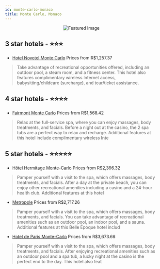 ```yaml
---
id: monte-carlo-monaco
title: Monte Carlo, Monaco
---
```


<center><img src="https://i.travelapi.com/hotels/1000000/20000/10200/10183/a520a3d2_z.jpg" alt="Featured Image" /></center>


##  3 star hotels - ⭐️⭐️⭐️

-    [Hotel Novotel Monte Carlo](https://us.hurb.com/hotels/monte-carlo/hotel-novotel-monte-carlo-JNP-JP208583?cmp=18055) Prices from R$1,257.37
   > Take advantage of recreational opportunities offered, including an outdoor pool, a steam room, and a fitness center. This hotel also features complimentary wireless Internet access, babysitting/childcare (surcharge), and tour/ticket assistance.

##  4 star hotels - ⭐️⭐️⭐️⭐️

-    [Fairmont Monte Carlo](https://us.hurb.com/hotels/monte-carlo/fairmont-monte-carlo-JNP-JP143751?cmp=18055) Prices from R$1,568.42
   > Relax at the full-service spa, where you can enjoy massages, body treatments, and facials. Before a night out at the casino, the 2 spa tubs are a perfect way to relax and recharge. Additional features at this hotel include complimentary wireless Inte

##  5 star hotels - ⭐️⭐️⭐️⭐️⭐️

-    [Hôtel Hermitage Monte-Carlo](https://us.hurb.com/hotels/monte-carlo/hotel-hermitage-monte-carlo-JNP-JP820967?cmp=18055) Prices from R$2,396.32
   > Pamper yourself with a visit to the spa, which offers massages, body treatments, and facials. After a day at the private beach, you can enjoy other recreational amenities including a casino and a 24-hour health club. Additional features at this hotel
-    [Metropole](https://us.hurb.com/hotels/monte-carlo/metropole-JNP-JP749220?cmp=18055) Prices from R$2,717.26
   > Pamper yourself with a visit to the spa, which offers massages, body treatments, and facials. You can take advantage of recreational amenities such as an outdoor pool, an indoor pool, and a sauna. Additional features at this Belle Époque hotel includ
-    [Hotel de Paris Monte-Carlo](https://us.hurb.com/hotels/monte-carlo/hotel-de-paris-monte-carlo-JNP-JP190062?cmp=18055) Prices from R$3,673.66
   > Pamper yourself with a visit to the spa, which offers massages, body treatments, and facials. After enjoying recreational amenities such as an outdoor pool and a spa tub, a lucky night at the casino is the perfect end to the day. This hotel also feat
